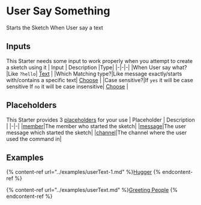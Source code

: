 # User Say Something
Starts the Sketch When User say a text

## Inputs
This Starter needs some input to work properly when you attempt to create a sketch using it
| Input      | Description |Type|
|-|-|-|
|When User say what?|Like `?hello`| [ Text](../inputs/text.md) |
|Which Matching type?|Like message exactly/starts with/contains a specific text| [ Choose](../inputs/choose.md) |
|Case sensitive?|If `yes` it will be case sensitive
If `no` it will be case insensitive| [ Choose](../inputs/choose.md) |

## Placeholders
This Starter provides 3 [placeholders](../tutorials/placeholder.md) for your use
| Placeholder      | Description |
|-|-|
|[member](../placeholders/member.md)|The member who started the sketch|
|[message](../placeholders/message.md)|The user message which started the sketch|
|[channel](../placeholders/channel.md)|The channel where the user used the command in|

## Examples
{% content-ref url="../examples/userText-1.md" %}[Hugger](../examples/"userText-1.md")
{% endcontent-ref %}

{% content-ref url="../examples/userText.md" %}[Greeting People](../examples/"userText.md")
{% endcontent-ref %}
